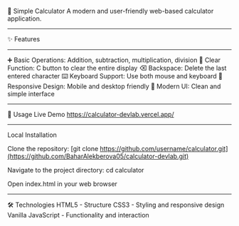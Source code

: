 🧮 Simple Calculator
A modern and user-friendly web-based calculator application.

---

✨ Features

---

➕ Basic Operations: Addition, subtraction, multiplication, division
🧹 Clear Function: C button to clear the entire display
⌫ Backspace: Delete the last entered character
⌨️ Keyboard Support: Use both mouse and keyboard
📱 Responsive Design: Mobile and desktop friendly
🎨 Modern UI: Clean and simple interface

---

🚀 Usage
Live Demo
https://calculator-devlab.vercel.app/

---

Local Installation

Clone the repository: 
[git clone https://github.com/username/calculator.git](https://github.com/BaharAlekberova05/calculator-devlab.git)

Navigate to the project directory:
cd calculator

Open index.html in your web browser

---

🛠️ Technologies
HTML5 - Structure
CSS3 - Styling and responsive design
Vanilla JavaScript - Functionality and interaction
